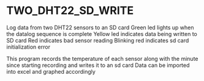 # TWO_DHT22_SD_WRITE
Log data from two DHT22 sensors to an SD card
Green led lights up when the datalog sequence is complete
Yellow led indicates data being written to SD card
Red indicates bad sensor reading
Blinking red indicates sd card initialization error

This program records the temperature of each sensor along with the minute since starting recording and writes it to an sd card
Data can be imported into excel and graphed accordingly

